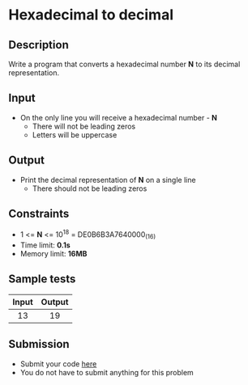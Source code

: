 # Hexadecimal to decimal

## Description
Write a program that converts a hexadecimal number **N** to its decimal representation.

## Input
- On the only line you will receive a hexadecimal number - **N**
  - There will not be leading zeros
  - Letters will be uppercase

## Output
- Print the decimal representation of **N** on a single line
  - There should not be leading zeros

## Constraints
- 1 <= **N** <= 10<sup>18</sup> = DE0B6B3A7640000<sub>(16)</sub>
- Time limit: **0.1s**
- Memory limit: **16MB**

## Sample tests

| Input | Output |
|:-----:|:------:|
| 13    | 19     |

## Submission
- Submit your code [here](http://bgcoder.com/Contests/Compete/Index/318#3)
- You do not have to submit anything for this problem